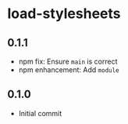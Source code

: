 # load-stylesheets

## 0.1.1

- npm fix: Ensure `main` is correct
- npm enhancement: Add `module`

## 0.1.0

- Initial commit
